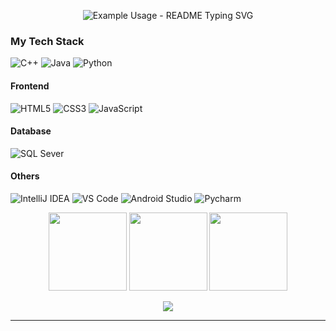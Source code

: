 <p align="center">
  <img src="https://readme-typing-svg.demolab.com/?lines=;🤟+Hello+Viewer+🤟;🔥+Welcome+to+my+profile+🔥;🔥+Thank+you+and+Have+a+good+day+🔥;&font=Fira%20Code&center=true&width=380&height=50&duration=4000&pause=100" alt="Example Usage - README Typing SVG">
</p>

### My Tech Stack
![C++](https://img.shields.io/badge/-C++-blue?logo=cplusplus)
![Java](https://img.shields.io/badge/Java-ED8B00?logo=openjdk&logoColor=white)
![Python](https://img.shields.io/badge/python-3670A0?logo=python&logoColor=ffdd54)

#### Frontend
![HTML5](https://img.shields.io/badge/-HTML5-%23E44D27?style=flat-square&logo=html5&logoColor=ffffff)
![CSS3](https://img.shields.io/badge/-CSS3-%231572B6?style=flat-square&logo=css3)
![JavaScript](https://img.shields.io/badge/-JavaScript-%23F7DF1C?style=flat-square&logo=javascript&logoColor=000000&labelColor=%23F7DF1C&color=%23FFCE5A)

#### Database
![SQL Sever](https://img.shields.io/badge/-SQLSever-336791?style=flat-square&logo=microsoft-sql-server)


#### Others
![IntelliJ IDEA](http://img.shields.io/badge/-IntelliJ%20IDEA-000000?style=flat-square&logo=intellij-idea&logoColor=ffffff)
![VS Code](http://img.shields.io/badge/-VS%20Code-007ACC?style=flat-square&logo=visual-studio-code&logoColor=ffffff)
![Android Studio](http://img.shields.io/badge/-Android%20Studio-3DDC84?style=flat-square&logo=android-studio&logoColor=ffffff)
![Pycharm](https://img.shields.io/badge/PyCharm-000000?logo=PyCharm&logoColor=white)

<div align="center">
<!--   "https://github-readme-stats.vercel.app/api?username=anuraghazra&rank_icon=percentile" -->
<img height="125px" src="https://github-readme-stats.vercel.app/api?username=Mr-1504&show_icons=true&theme=dracula" />
<img height="125px" src="https://github-readme-stats.vercel.app/api/top-langs/?username=Mr-1504&hide=html&layout=compact&theme=dracula" />
<img height="125px" src="https://github-readme-streak-stats.herokuapp.com/?user=mr-1504&hide=html&layout=compact&theme=dracula" />
<br>
  <p align="center">
<img src="https://github-trophies.vercel.app/?username=Mr-1504&theme=gitdimmed&row=1&column=9">
</p>
<hr>
<!-- <img height="120px" src="https://github-readme-streak-stats.herokuapp.com/?user=Mr-1504&hide=html&layout=compact&theme=dracula" /> -->
</div>
<!--
**ducvinh101101/ducvinh101101** is a ✨ _special_ ✨ repository because its `README.md` (this file) appears on your GitHub profile.

Here are some ideas to get you started:

- 🔭 I’m currently working on ...
- 🌱 I’m currently learning ...
- 👯 I’m looking to collaborate on ...
- 🤔 I’m looking for help with ...
- 💬 Ask me about ...
- 📫 How to reach me: ...
- 😄 Pronouns: ...
- ⚡ Fun fact: ...
-->
